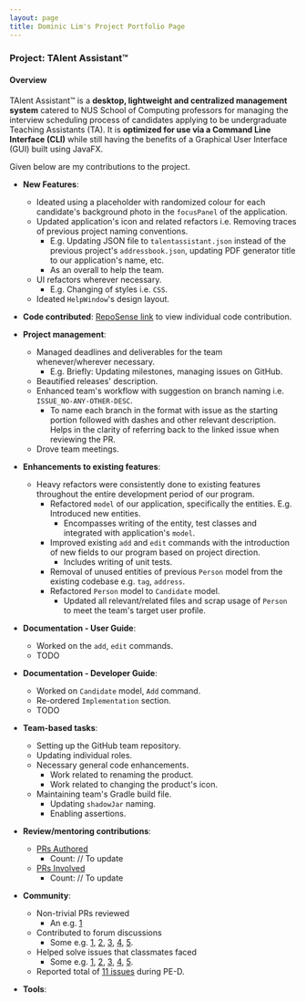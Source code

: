 ```yaml
---
layout: page
title: Dominic Lim's Project Portfolio Page
---
```


### Project: TAlent Assistant™

#### Overview ####
TAlent Assistant™ is a **desktop, lightweight and centralized management system** catered to NUS School of Computing professors for managing
the interview scheduling process of candidates applying to be undergraduate Teaching Assistants (TA). It is **optimized for use via a Command Line Interface (CLI)** while still having the benefits of a Graphical User Interface (GUI) built using JavaFX.

Given below are my contributions to the project.

* **New Features**:
  * Ideated using a placeholder with randomized colour for each candidate's background photo in the `focusPanel` of the application.
  * Updated application's icon and related refactors i.e. Removing traces of previous project naming conventions.
    * E.g. Updating JSON file to `talentassistant.json` instead of the previous project's `addressbook.json`, updating PDF generator title to our application's name, etc.
    * As an overall to help the team.
  * UI refactors wherever necessary.
    * E.g. Changing of styles i.e. `CSS`.
  * Ideated `HelpWindow`'s design layout.

* **Code contributed**: [RepoSense link](https://nus-cs2103-ay2122s2.github.io/tp-dashboard/?search=domlimm&breakdown=true) to view individual code contribution.

* **Project management**:
  * Managed deadlines and deliverables for the team whenever/wherever necessary.
    * E.g. Briefly: Updating milestones, managing issues on GitHub.
  * Beautified releases' description.
  * Enhanced team's workflow with suggestion on branch naming i.e. `ISSUE_NO-ANY-OTHER-DESC`.
    * To name each branch in the format with issue as the starting portion followed with dashes and other relevant description. Helps in the clarity of referring back to the linked issue when reviewing the PR.
  * Drove team meetings.

* **Enhancements to existing features**:
  * Heavy refactors were consistently done to existing features throughout the entire development period of our program.
    * Refactored `model` of our application, specifically the entities. E.g. Introduced new entities.
      * Encompasses writing of the entity, test classes and integrated with application's `model`.
    * Improved existing `add` and `edit` commands with the introduction of new fields to our program based on project direction.
      * Includes writing of unit tests.
    * Removal of unused entities of previous `Person` model from the existing codebase e.g. `tag`, `address`.
    * Refactored `Person` model to `Candidate` model.
      * Updated all relevant/related files and scrap usage of `Person` to meet the team's target user profile.

* **Documentation - User Guide**:
  * Worked on the `add`, `edit` commands.
  * TODO

* **Documentation - Developer Guide**:
  * Worked on `Candidate` model, `Add` command.
  * Re-ordered `Implementation` section.
  * TODO

* **Team-based tasks**:
  * Setting up the GitHub team repository.
  * Updating individual roles.
  * Necessary general code enhancements.
    * Work related to renaming the product.
    * Work related to changing the product's icon.
  * Maintaining team's Gradle build file.
    * Updating `shadowJar` naming.
    * Enabling assertions.

* **Review/mentoring contributions**:
  * [PRs Authored](https://github.com/AY2122S2-CS2103-F11-2/tp/pulls?q=is%3Apr+author%3Adomlimm)
    * Count: // To update
  * [PRs Involved](https://github.com/AY2122S2-CS2103-F11-2/tp/pulls?q=is%3Apr+involves%3Adomlimm)
    * Count: // To update

* **Community**:
  * Non-trivial PRs reviewed
    * An e.g. [1](https://github.com/AY2122S2-CS2103-F11-2/tp/pull/184)
  * Contributed to forum discussions
    * Some e.g. [1](https://github.com/nus-cs2103-AY2122S2/forum/issues/131), [2](https://github.com/nus-cs2103-AY2122S2/forum/issues/212), [3](https://github.com/nus-cs2103-AY2122S2/forum/issues/166), [4](https://github.com/nus-cs2103-AY2122S2/forum/issues/124), [5](https://github.com/nus-cs2103-AY2122S2/forum/issues/121).
  * Helped solve issues that classmates faced
    * Some e.g. [1](https://github.com/nus-cs2103-AY2122S2/forum/issues/225), [2](https://github.com/nus-cs2103-AY2122S2/forum/issues/89), [3](https://github.com/nus-cs2103-AY2122S2/forum/issues/123), [4](https://github.com/nus-cs2103-AY2122S2/forum/issues/37), [5](https://github.com/nus-cs2103-AY2122S2/forum/issues/195).
  * Reported total of [11 issues](https://github.com/domlimm/ped/issues) during PE-D.

* **Tools**:
